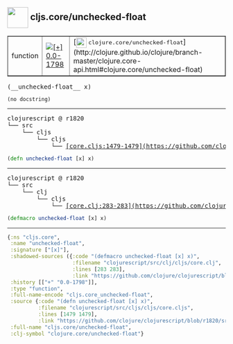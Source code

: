 ## <img width="48px" valign="middle" src="http://i.imgur.com/Hi20huC.png"> cljs.core/unchecked-float

 <table border="1">
<tr>
<td>function</td>
<td><a href="https://github.com/cljsinfo/api-refs/tree/0.0-1798"><img valign="middle" alt="[+] 0.0-1798" src="https://img.shields.io/badge/+-0.0--1798-lightgrey.svg"></a> </td>
<td>
[<img height="24px" valign="middle" src="http://i.imgur.com/1GjPKvB.png"> <samp>clojure.core/unchecked-float</samp>](http://clojure.github.io/clojure/branch-master/clojure.core-api.html#clojure.core/unchecked-float)
</td>
</tr>
</table>

 <samp>
(__unchecked-float__ x)<br>
</samp>

```
(no docstring)
```

---

 <pre>
clojurescript @ r1820
└── src
    └── cljs
        └── cljs
            └── <ins>[core.cljs:1479-1479](https://github.com/clojure/clojurescript/blob/r1820/src/cljs/cljs/core.cljs#L1479-L1479)</ins>
</pre>

```clj
(defn unchecked-float [x] x)
```


---

 <pre>
clojurescript @ r1820
└── src
    └── clj
        └── cljs
            └── <ins>[core.clj:283-283](https://github.com/clojure/clojurescript/blob/r1820/src/clj/cljs/core.clj#L283-L283)</ins>
</pre>

```clj
(defmacro unchecked-float [x] x)
```

---

```clj
{:ns "cljs.core",
 :name "unchecked-float",
 :signature ["[x]"],
 :shadowed-sources ({:code "(defmacro unchecked-float [x] x)",
                     :filename "clojurescript/src/clj/cljs/core.clj",
                     :lines [283 283],
                     :link "https://github.com/clojure/clojurescript/blob/r1820/src/clj/cljs/core.clj#L283-L283"}),
 :history [["+" "0.0-1798"]],
 :type "function",
 :full-name-encode "cljs.core_unchecked-float",
 :source {:code "(defn unchecked-float [x] x)",
          :filename "clojurescript/src/cljs/cljs/core.cljs",
          :lines [1479 1479],
          :link "https://github.com/clojure/clojurescript/blob/r1820/src/cljs/cljs/core.cljs#L1479-L1479"},
 :full-name "cljs.core/unchecked-float",
 :clj-symbol "clojure.core/unchecked-float"}

```
